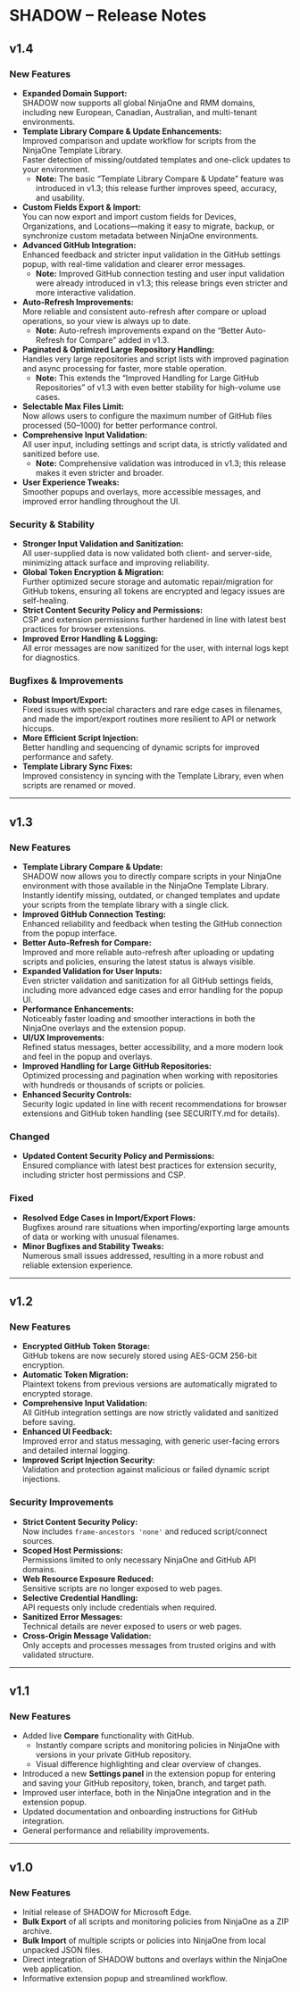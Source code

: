 # SHADOW – Release Notes

## v1.4

### New Features
- **Expanded Domain Support:**  
  SHADOW now supports all global NinjaOne and RMM domains, including new European, Canadian, Australian, and multi-tenant environments.
- **Template Library Compare & Update Enhancements:**  
  Improved comparison and update workflow for scripts from the NinjaOne Template Library.  
  Faster detection of missing/outdated templates and one-click updates to your environment.
  - **Note:** The basic “Template Library Compare & Update” feature was introduced in v1.3; this release further improves speed, accuracy, and usability.
- **Custom Fields Export & Import:**  
  You can now export and import custom fields for Devices, Organizations, and Locations—making it easy to migrate, backup, or synchronize custom metadata between NinjaOne environments.
- **Advanced GitHub Integration:**  
  Enhanced feedback and stricter input validation in the GitHub settings popup, with real-time validation and clearer error messages.
  - **Note:** Improved GitHub connection testing and user input validation were already introduced in v1.3; this release brings even stricter and more interactive validation.
- **Auto-Refresh Improvements:**  
  More reliable and consistent auto-refresh after compare or upload operations, so your view is always up to date.
  - **Note:** Auto-refresh improvements expand on the “Better Auto-Refresh for Compare” added in v1.3.
- **Paginated & Optimized Large Repository Handling:**  
  Handles very large repositories and script lists with improved pagination and async processing for faster, more stable operation.
  - **Note:** This extends the “Improved Handling for Large GitHub Repositories” of v1.3 with even better stability for high-volume use cases.
- **Selectable Max Files Limit:**  
  Now allows users to configure the maximum number of GitHub files processed (50–1000) for better performance control.
- **Comprehensive Input Validation:**  
  All user input, including settings and script data, is strictly validated and sanitized before use.
  - **Note:** Comprehensive validation was introduced in v1.3; this release makes it even stricter and broader.
- **User Experience Tweaks:**  
  Smoother popups and overlays, more accessible messages, and improved error handling throughout the UI.

### Security & Stability
- **Stronger Input Validation and Sanitization:**  
  All user-supplied data is now validated both client- and server-side, minimizing attack surface and improving reliability.
- **Global Token Encryption & Migration:**  
  Further optimized secure storage and automatic repair/migration for GitHub tokens, ensuring all tokens are encrypted and legacy issues are self-healing.
- **Strict Content Security Policy and Permissions:**  
  CSP and extension permissions further hardened in line with latest best practices for browser extensions.
- **Improved Error Handling & Logging:**  
  All error messages are now sanitized for the user, with internal logs kept for diagnostics.

### Bugfixes & Improvements
- **Robust Import/Export:**  
  Fixed issues with special characters and rare edge cases in filenames, and made the import/export routines more resilient to API or network hiccups.
- **More Efficient Script Injection:**  
  Better handling and sequencing of dynamic scripts for improved performance and safety.
- **Template Library Sync Fixes:**  
  Improved consistency in syncing with the Template Library, even when scripts are renamed or moved.

---

## v1.3

### New Features
- **Template Library Compare & Update:**  
  SHADOW now allows you to directly compare scripts in your NinjaOne environment with those available in the NinjaOne Template Library.  
  Instantly identify missing, outdated, or changed templates and update your scripts from the template library with a single click.
- **Improved GitHub Connection Testing:**  
  Enhanced reliability and feedback when testing the GitHub connection from the popup interface.
- **Better Auto-Refresh for Compare:**  
  Improved and more reliable auto-refresh after uploading or updating scripts and policies, ensuring the latest status is always visible.
- **Expanded Validation for User Inputs:**  
  Even stricter validation and sanitization for all GitHub settings fields, including more advanced edge cases and error handling for the popup UI.
- **Performance Enhancements:**  
  Noticeably faster loading and smoother interactions in both the NinjaOne overlays and the extension popup.
- **UI/UX Improvements:**  
  Refined status messages, better accessibility, and a more modern look and feel in the popup and overlays.
- **Improved Handling for Large GitHub Repositories:**  
  Optimized processing and pagination when working with repositories with hundreds or thousands of scripts or policies.
- **Enhanced Security Controls:**  
  Security logic updated in line with recent recommendations for browser extensions and GitHub token handling (see SECURITY.md for details).

### Changed
- **Updated Content Security Policy and Permissions:**  
  Ensured compliance with latest best practices for extension security, including stricter host permissions and CSP.

### Fixed
- **Resolved Edge Cases in Import/Export Flows:**  
  Bugfixes around rare situations when importing/exporting large amounts of data or working with unusual filenames.
- **Minor Bugfixes and Stability Tweaks:**  
  Numerous small issues addressed, resulting in a more robust and reliable extension experience.

---

## v1.2

### New Features
- **Encrypted GitHub Token Storage:**  
  GitHub tokens are now securely stored using AES-GCM 256-bit encryption.
- **Automatic Token Migration:**  
  Plaintext tokens from previous versions are automatically migrated to encrypted storage.
- **Comprehensive Input Validation:**  
  All GitHub integration settings are now strictly validated and sanitized before saving.
- **Enhanced UI Feedback:**  
  Improved error and status messaging, with generic user-facing errors and detailed internal logging.
- **Improved Script Injection Security:**  
  Validation and protection against malicious or failed dynamic script injections.

### Security Improvements
- **Strict Content Security Policy:**  
  Now includes `frame-ancestors 'none'` and reduced script/connect sources.
- **Scoped Host Permissions:**  
  Permissions limited to only necessary NinjaOne and GitHub API domains.
- **Web Resource Exposure Reduced:**  
  Sensitive scripts are no longer exposed to web pages.
- **Selective Credential Handling:**  
  API requests only include credentials when required.
- **Sanitized Error Messages:**  
  Technical details are never exposed to users or web pages.
- **Cross-Origin Message Validation:**  
  Only accepts and processes messages from trusted origins and with validated structure.

---

## v1.1

### New Features
- Added live **Compare** functionality with GitHub.
    - Instantly compare scripts and monitoring policies in NinjaOne with versions in your private GitHub repository.
    - Visual difference highlighting and clear overview of changes.
- Introduced a new **Settings panel** in the extension popup for entering and saving your GitHub repository, token, branch, and target path.
- Improved user interface, both in the NinjaOne integration and in the extension popup.
- Updated documentation and onboarding instructions for GitHub integration.
- General performance and reliability improvements.

---

## v1.0

### New Features
- Initial release of SHADOW for Microsoft Edge.
- **Bulk Export** of all scripts and monitoring policies from NinjaOne as a ZIP archive.
- **Bulk Import** of multiple scripts or policies into NinjaOne from local unpacked JSON files.
- Direct integration of SHADOW buttons and overlays within the NinjaOne web application.
- Informative extension popup and streamlined workflow.
